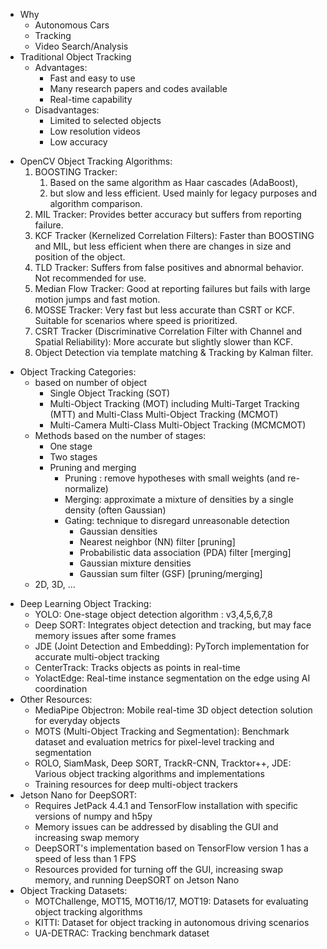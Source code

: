 * Why 
	* Autonomous Cars
	* Tracking
	* Video Search/Analysis
* Traditional Object Tracking
	* Advantages:
		- Fast and easy to use
		- Many research papers and codes available
		- Real-time capability
	- Disadvantages:
		- Limited to selected objects
		- Low resolution videos
		- Low accuracy
- OpenCV Object Tracking Algorithms:
	1. BOOSTING Tracker: 
		1. Based on the same algorithm as Haar cascades (AdaBoost), 
		2. but slow and less efficient. Used mainly for legacy purposes and algorithm comparison.
	2. MIL Tracker: Provides better accuracy but suffers from reporting failure.
	3. KCF Tracker (Kernelized Correlation Filters): Faster than BOOSTING and MIL, but less efficient when there are changes in size and position of the object.
	4. TLD Tracker: Suffers from false positives and abnormal behavior. Not recommended for use.
	5. Median Flow Tracker: Good at reporting failures but fails with large motion jumps and fast motion.
	6. MOSSE Tracker: Very fast but less accurate than CSRT or KCF. Suitable for scenarios where speed is prioritized.
	7. CSRT Tracker (Discriminative Correlation Filter with Channel and Spatial Reliability): More accurate but slightly slower than KCF.
	8. Object Detection via template matching & Tracking by Kalman filter.
* Object Tracking Categories:
	* based on number of object
		- Single Object Tracking (SOT)
		- Multi-Object Tracking (MOT) including Multi-Target Tracking (MTT) and Multi-Class Multi-Object Tracking (MCMOT)
		- Multi-Camera Multi-Class Multi-Object Tracking (MCMCMOT)
	- Methods based on the number of stages:
		- One stage
		- Two stages
		- Pruning and merging
			- Pruning : remove hypotheses with small weights (and re-normalize)
			- Merging: approximate a mixture of densities by a single density (often Gaussian)
			- Gating: technique to disregard unreasonable detection 
				- Gaussian densities
				- Nearest neighbor (NN) filter [pruning]
				- Probabilistic data association (PDA) filter [merging]
				- Gaussian mixture densities
				- Gaussian sum filter (GSF) [pruning/merging]
	- 2D, 3D, ...
- Deep Learning Object Tracking:
	- YOLO: One-stage object detection algorithm : v3,4,5,6,7,8
	- Deep SORT: Integrates object detection and tracking, but may face memory issues after some frames
	- JDE (Joint Detection and Embedding): PyTorch implementation for accurate multi-object tracking
	- CenterTrack: Tracks objects as points in real-time
	- YolactEdge: Real-time instance segmentation on the edge using AI coordination
- Other Resources:
	- MediaPipe Objectron: Mobile real-time 3D object detection solution for everyday objects
	- MOTS (Multi-Object Tracking and Segmentation): Benchmark dataset and evaluation metrics for pixel-level tracking and segmentation
	- ROLO, SiamMask, Deep SORT, TrackR-CNN, Tracktor++, JDE: Various object tracking algorithms and implementations
	- Training resources for deep multi-object trackers
- Jetson Nano for DeepSORT:
	- Requires JetPack 4.4.1 and TensorFlow installation with specific versions of numpy and h5py
	- Memory issues can be addressed by disabling the GUI and increasing swap memory
	- DeepSORT's implementation based on TensorFlow version 1 has a speed of less than 1 FPS
	- Resources provided for turning off the GUI, increasing swap memory, and running DeepSORT on Jetson Nano
- Object Tracking Datasets:
	- MOTChallenge, MOT15, MOT16/17, MOT19: Datasets for evaluating object tracking algorithms
	- KITTI: Dataset for object tracking in autonomous driving scenarios
	- UA-DETRAC: Tracking benchmark dataset